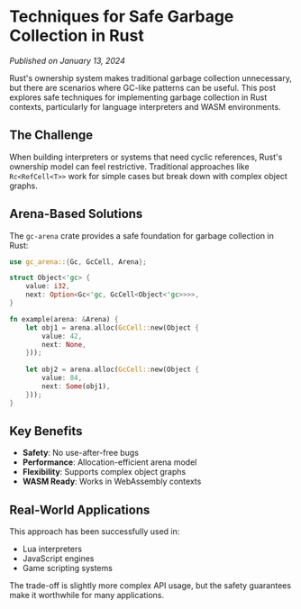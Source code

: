 # Techniques for Safe Garbage Collection in Rust

*Published on January 13, 2024*

Rust's ownership system makes traditional garbage collection unnecessary, but there are scenarios where GC-like patterns can be useful. This post explores safe techniques for implementing garbage collection in Rust contexts, particularly for language interpreters and WASM environments.

## The Challenge

When building interpreters or systems that need cyclic references, Rust's ownership model can feel restrictive. Traditional approaches like `Rc<RefCell<T>>` work for simple cases but break down with complex object graphs.

## Arena-Based Solutions

The `gc-arena` crate provides a safe foundation for garbage collection in Rust:

```rust
use gc_arena::{Gc, GcCell, Arena};

struct Object<'gc> {
    value: i32,
    next: Option<Gc<'gc, GcCell<Object<'gc>>>>,
}

fn example(arena: &Arena) {
    let obj1 = arena.alloc(GcCell::new(Object {
        value: 42,
        next: None,
    }));
    
    let obj2 = arena.alloc(GcCell::new(Object {
        value: 84,
        next: Some(obj1),
    }));
}
```

## Key Benefits

- **Safety**: No use-after-free bugs
- **Performance**: Allocation-efficient arena model
- **Flexibility**: Supports complex object graphs
- **WASM Ready**: Works in WebAssembly contexts

## Real-World Applications

This approach has been successfully used in:
- Lua interpreters
- JavaScript engines
- Game scripting systems

The trade-off is slightly more complex API usage, but the safety guarantees make it worthwhile for many applications.
